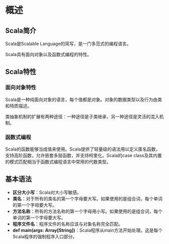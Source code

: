 # 概述

## Scala简介

Scala是Scalable Language的简写，是一门多范式的编程语言。

Scala具有面向对象以及函数式编程的特性。

## Scala特性

### 面向对象特性

Scala是一种纯面向对象的语言，每个值都是对象。对象的数据类型以及行为由类和特质描述。

类抽象机制的扩展有两种途径：一种途径是子类继承，另一种途径是灵活的混入机制。

### 函数式编程

Scala的函数能够当成值来使用。Scala提供了轻量级的语法用以定义匿名函数，支持高阶函数，允许嵌套多层函数，并支持柯里化。Scala的case class及其内置的模式匹配相当于函数式编程语言中常用的代数类型。

## 基本语法

- **区分大小写**：Scala对大小写敏感。
- **类名**：对于所有的类名的第一个字母要大写。如果使用的是组合词，每个单词的第一个字母要大写。
- **方法名称**：所有的方法名称的第一个字母用小写。如果使用的是组合词，每个单词的第一个字母要大写。
- **程序文件名**：程序文件的名称应该与对象名称完全匹配。
- **def main(args: Array[String])**：Scala程序从main方法开始处理。这是每个Scala程序的强制程序入口部分。
